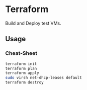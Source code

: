 # Terraform

Build and Deploy test VMs.

## Usage

### Cheat-Sheet

```bash
terraform init
terraform plan
terraform apply
sudo virsh net-dhcp-leases default
terraform destroy
```

